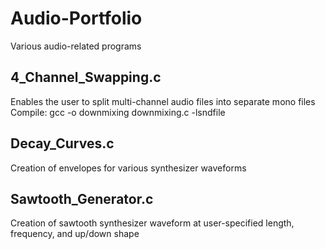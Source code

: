 # Audio-Portfolio
Various audio-related programs

## 4_Channel_Swapping.c
Enables the user to split multi-channel audio files into separate mono files
Compile: gcc -o downmixing downmixing.c -lsndfile

## Decay_Curves.c
Creation of envelopes for various synthesizer waveforms

## Sawtooth_Generator.c
Creation of sawtooth synthesizer waveform at user-specified length, frequency, and up/down shape

